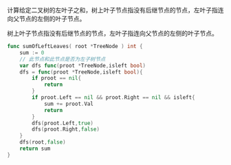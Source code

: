 计算给定二叉树的左叶子之和，树上叶子节点指没有后继节点的节点，左叶子指连向父节点的左侧的叶子节点。 

  
 

  树上叶子节点指没有后继节点的节点，左叶子指连向父节点的左侧的叶子节点。 

```go
func sumOfLeftLeaves( root *TreeNode ) int {
    sum := 0
    // 此节点和此节点是否为左子树节点
    var dfs func(proot *TreeNode,isleft bool)
    dfs = func(proot *TreeNode,isleft bool){
        if proot == nil{
            return
        }
        if proot.Left == nil && proot.Right == nil && isleft{
            sum += proot.Val
            return
        }
        dfs(proot.Left,true)
        dfs(proot.Right,false)
    }
    dfs(root,false)
    return sum
}
```

  